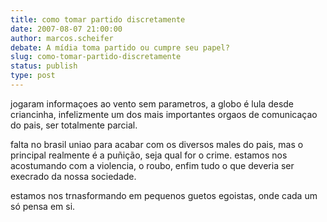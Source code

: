 ```yaml
---
title: como tomar partido discretamente
date: 2007-08-07 21:00:00
author: marcos.scheifer
debate: A mídia toma partido ou cumpre seu papel?
slug: como-tomar-partido-discretamente
status: publish 
type: post
---
```


jogaram informaçoes ao vento sem parametros, a globo é lula desde criancinha, infelizmente um dos mais importantes orgaos de comunicaçao do pais, ser totalmente parcial.  

falta no brasil uniao para acabar com os diversos males do pais, mas o principal realmente é a puñição, seja qual for o crime. estamos nos acostumando com a violencia, o roubo, enfim tudo o que deveria ser execrado da nossa sociedade.  

estamos nos trnasformando em pequenos guetos egoistas, onde cada um só pensa em si.
